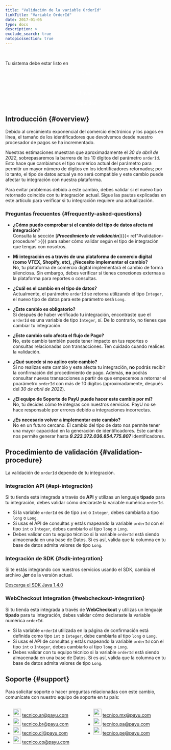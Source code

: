 ```yaml
---
title: "Validación de la variable OrderId"
linkTitle: "Variable OrderId"
date: 2017-01-05
type: docs
description: > 
exclude_search: true
notopicssection: true
---
```

<script src="/js/countdown.js"></script>
<br>
<div id="MainCounter">
    <p class="CounterHeader">Tu sistema debe estar listo en</p>
    <div class="CounterContent">
      <div id="DaysDiv">
        <p id="days"></p>
        <p style="color:white;text-align:center;">Días</p>
      </div>
      <div id="HoursDiv">
        <p id="hours"></p>
        <p style="color:white;text-align:center;">Horas</p>
      </div>
      <div id="MinutesDiv">
        <p id="minutes"></p>
        <p style="color:white;text-align:center;">Minutos</p>
      </div>
      <div id="SecondsDiv">
        <p id="seconds"></p>
        <p style="color:white;text-align:center;">Segundos</p>
      </div>
    </div>  
</div>

## Introducción {#overview}
Debido al crecimiento exponencial del comercio electrónico y los pagos en línea, el tamaño de los identificadores que devolvemos desde nuestro procesador de pagos se ha incrementado.

Nuestras estimaciones muestran que aproximadamente el _30 de abril de 2022_, sobrepasaremos la barrera de los 10 dígitos del parámetro `orderId`. Esto hace que cambiamos el tipo numérico actual del parámetro para permitir un mayor número de dígitos en los identificadores retornados; por lo tanto, el tipo de datos actual ya no será compatible y este cambio puede afectar tu integración con nuestra plataforma.

Para evitar problemas debido a este cambio, debes validar si el nuevo tipo retornado coincide con tu integración actual. Sigue las pautas explicadas en este artículo para verificar si tu integración requiere una actualización.

### Preguntas frecuentes {#frequently-asked-questions}

* **¿Cómo puedo comprobar si el cambio del tipo de datos afecta mi integración?**<br>Consulta la sección [_**Procedimiento de validación**_]({{< ref"#validation-procedure" >}}) para saber cómo validar según el tipo de integración que tengas con nosotros.

* **Mi integración es a través de una plataforma de comercio digital (como VTEX, Shopify, etc), ¿Necesito implementar el cambio?**<br>No, tu plataforma de comercio digital implementará el cambio de forma silenciosa. Sin embargo, debes verificar si tienes conexiones externas a la plataforma para reportes o consultas.

* **¿Cuál es el cambio en el tipo de datos?**<br>Actualmente, el parámetro `orderId` se retorna utilizando el tipo `Integer`, el nuevo tipo de datos para este parámetro será `Long`.

* **¿Este cambio es obligatorio?**<br>Si después de haber verificado tu integración, encontraste que el `orderId` es una variable de tipo `Integer`, sí. De lo contrario, no tienes que cambiar tu integración.

* **¿Este cambio solo afecta el flujo de Pago?**<br>No, este cambio también puede tener impacto en tus reportes o consultas relacionadas con transacciones. Ten cuidado cuando realices la validación.

* **¿Qué sucede si no aplico este cambio?**<br>Si no realizas este cambio y este afecta tu integración, **no** podrás recibir la confirmación del procedimiento de pago. Además, **no** podrás consultar nuevas transacciones a partir de que empecemos a retornar el poarámetro `orderId` con más de 10 dígitos (aproximadamente, después del _30 de abril de 2022_).

* **¿El equipo de Soporte de PayU puede hacer este cambio por mí?**<br>No, tú decides cómo te integras con nuestros servicios. PayU no se hace responsable por errores debido a integraciones incorrectas.

* **¿Es necesario volver a implementar este cambio?**<br>No en un futuro cercano. El cambio del tipo de dato nos permite tener una mayor capacidad en la generación de identificadores. Este cambio nos permite generar hasta _**9.223.372.036.854.775.807**_ identificadores.

## Procedimiento de validación {#validation-procedure}
La validación de `orderId` depende de tu integración.

### Integración API {#api-integración}
Si tu tienda está integrada a través de **API** y utilizas un lenguaje **tipado** para tu integración, debes validar cómo declaraste la variable numérica `orderId`.

* Si la variable `orderId` es de tipo `int` o `Integer`, debes cambiarla a tipo `long` o `Long`.
* Si usas el API de consultas y estás mapeando la variable `orderId` con el tipo `int` o `Integer`, debes cambiarlo al tipo `long` o `Long`.
* Debes validar con tu equipo técnico si la variable `orderId` está siendo almacenada en una base de Datos. Si es así, valida que la columna en tu base de datos admita valores de tipo `Long`.

### Integración de SDK {#sdk-integration}
Si te estás integrando con nuestros servicios usando el SDK, cambia el archivo _**.jar**_ de la versión actual.

<a href="http://developers.payulatam.com/sdk/java/payu-java-sdk-1.4.0.zip" target="_blank" class="payu-btn-green">Descarga el SDK Java 1.4.0</a>

### WebCheckout Integration {#webcheckout-integration}
Si tu tienda está integrada a través de **WebCheckout** y utilizas un lenguaje **tipado** para tu integración, debes validar cómo declaraste la variable numérica `orderId`.

* Si la variable `orderId` utilizada en la página de confirmación está definida como tipo `int` o `Integer`, debe cambiarla al tipo `long` o `Long`.
* Si usas el API de consultas y estás mapeando la variable `orderId` con el tipo `int` o `Integer`, debes cambiarlo al tipo `long` o `Long`.
* Debes validar con tu equipo técnico si la variable `orderId` está siendo almacenada en una base de Datos. Si es así, valida que la columna en tu base de datos admita valores de tipo `Long`.

## Soporte {#support}
Para solicitar soporte o hacer preguntas relacionadas con este cambio, comunícate con nuestro equipo de soporte en tu país:

<div style="display: flex;">
  <div style="float: left;width: 50%;">
    <ul>
      <li><img src="/assets/Argentina.png" width="25px"/> <a href="tecnico.ar@payu.com">tecnico.ar@payu.com</a></li>
      <li><img src="/assets/Brasil.png" width="25px"/> <a href="tecnico.br@payu.com">tecnico.br@payu.com</a></li>
      <li><img src="/assets/Chile.png" width="25px"/> <a href="tecnico.cl@payu.com">tecnico.cl@payu.com</a></li>
      <li><img src="/assets/Colombia.png" width="25px"/> <a href="tecnico.co@payu.com">tecnico.co@payu.com</a></li>
    </ul>
  </div>
  <div style="float: left;width: 50%;">
    <ul>
      <li><img src="/assets/Mexico.png" width="25px"/> <a href="tecnico.mx@payu.com">tecnico.mx@payu.com</a></li>
      <li><img src="/assets/Panama.png" width="25px"/> <a href="tecnico.pa@payu.com">tecnico.pa@payu.com</a></li>
      <li><img src="/assets/Peru.png" width="25px"/> <a href="tecnico.pe@payu.com">tecnico.pe@payu.com</a></li>
    </ul>
  </div>
</div>